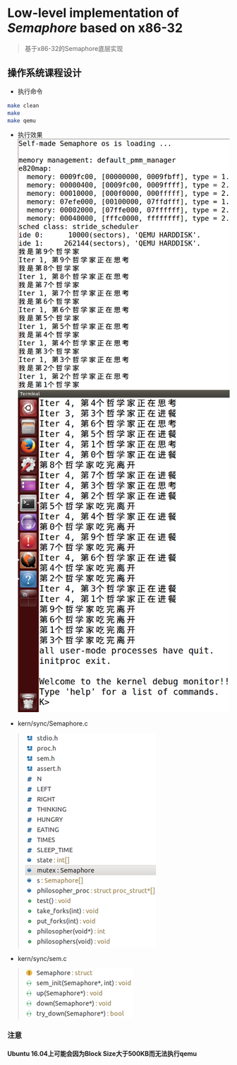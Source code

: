 # Low-level implementation of *Semaphore* based on x86-32
> 基于x86-32的Semaphore底层实现
## 操作系统课程设计

- 执行命令
```bash
make clean
make
make qemu
```

- 执行效果
![qemu](https://github.com/cnarutox/MITJOS6.828/blob/finalwork/img/qemu1.png)
![qemu](https://github.com/cnarutox/MITJOS6.828/blob/finalwork/img/qemu2.png)

- kern/sync/Semaphore.c
>![Semaphore.c](https://github.com/cnarutox/MITJOS6.828/blob/finalwork/img/Semaphore.c.png)

- kern/sync/sem.c
>![sem.c](https://github.com/cnarutox/MITJOS6.828/blob/finalwork/img/sem.c.png)

### 注意
#### Ubuntu 16.04上可能会因为Block Size大于500KB而无法执行qemu
